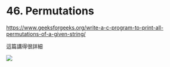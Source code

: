 # 46. Permutations

https://www.geeksforgeeks.org/write-a-c-program-to-print-all-permutations-of-a-given-string/

這篇講得很詳細

![](https://media.geeksforgeeks.org/wp-content/cdn-uploads/NewPermutation.gif)